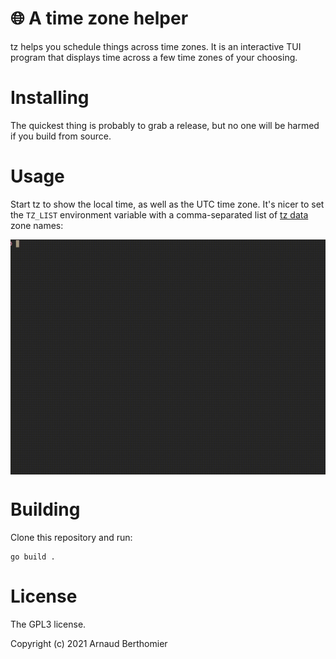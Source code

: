 # 🌐 A time zone helper

tz helps you schedule things across time zones. It is an interactive TUI
program that displays time across a few time zones of your choosing.

# Installing

The quickest thing is probably to grab a release, but no one will be
harmed if you build from source.

# Usage

Start tz to show the local time, as well as the UTC time zone. It's
nicer to set the `TZ_LIST` environment variable with a comma-separated
list of [tz data][tzdata] zone names:

[tzdata]: https://en.wikipedia.org/wiki/List_of_tz_database_time_zones

<p align="center">
<img align="center" src="./docs/demo.gif" />
</p>

# Building

Clone this repository and run:

```
go build .
```

# License

The GPL3 license.

Copyright (c) 2021 Arnaud Berthomier
